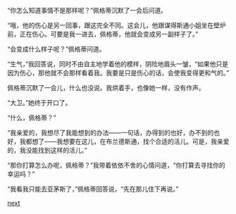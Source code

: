 
“你怎么知道事情不是那样呢？”佩格蒂沉默了一会后问道。

“哦，他的伤心是另一回事，跟这完全不同。这会儿，他跟谋得斯通小姐坐在壁炉前，正在伤心。可要是我一进去，佩格蒂，他就会变成另一副样子了。”

“会变成什么样子呢？”佩格蒂问道。

“生气，”我回答说，同时不由自主地学着他的模样，阴险地眉头一皱，“如果他只是因为伤心，那他就不会那样看着我。我要是只是伤心的话，会使我变得更和气的。”

佩格蒂沉默了一会儿，什么也没说。我烘着手，也像她一样，没有作声。

“大卫。”她终于开口了。

“什么，佩格蒂？”

“我亲爱的，我想尽了我能想到的办法——一句话，办得到的也好，办不到的也好，我都想了——我想要在这儿，在布兰德斯通，找个合适的活儿。可是，我亲爱的，我没能找到这样的活儿。”

“那你打算怎么办呢，佩格蒂？”我带着依依不舍的心情问道，“你打算去寻找你的幸运吗？”

“我看我只能去亚茅斯了，”佩格蒂回答说，“先在那儿住下再说。”

[next](page135)